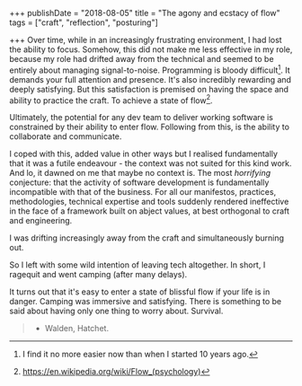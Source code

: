 +++
publishDate = "2018-08-05"
title = "The agony and ecstacy of flow"
tags = ["craft", "reflection", "posturing"]

+++
Over time, while in an increasingly frustrating environment, I had lost the
ability to focus. Somehow, this did not make me less effective in my role,
because my role had drifted away from the technical and seemed to be entirely
about managing signal-to-noise. Programming is bloody difficult[^tough]. It
demands your full attention and presence. It's also incredibly rewarding and
deeply satisfying.  But this satisfaction is premised on having the space and
ability to practice the craft. To achieve a state of flow[^flow].

Ultimately, the potential for any dev team to deliver working software is
constrained by their ability to enter flow. Following from this, is the ability
to collaborate and communicate.

I coped with this, added value in other ways but I realised fundamentally that
it was a futile endeavour - the context was not suited for this kind work. And
lo, it dawned on me that maybe no context is. The most _horrifying_ conjecture:
that the activity of software development is fundamentally incompatible
with that of the business. For all our manifestos, practices, methodologies,
technical expertise and tools suddenly rendered ineffective in the face of a
framework built on abject values, at best orthogonal to craft and engineering.

I was drifting increasingly away from the craft and simultaneously burning out.

So I left with some wild intention of leaving tech altogether. In short, I
ragequit and went camping (after many delays).

It turns out that it's easy to enter a state of blissful flow if your life is in
danger. Camping was immersive and satisfying. There is something to be said
about having  only one thing to worry about. Survival.

> - Walden, Hatchet.

[^programming_sucks]: I'll defer this explanation to the classic [Programming Sucks](http://www.stilldrinking.com/programming-sucks) post, which captures the worst parts of working collaboratively to build software.
[^tough]: I find it no more easier now than when I started 10 years ago.
[^flow]: https://en.wikipedia.org/wiki/Flow_(psychology)
